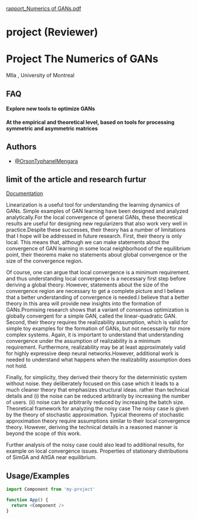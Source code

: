 [rapport_Numerics of GANs.pdf](https://github.com/OrsonTyphanel93/Hacker-/files/8283059/rapport_Numerics.of.GANs.pdf)
# project (Reviewer)


# Project The Numerics of GANs

MIla , University of Montreal 


## FAQ

#### Explore new tools to optimize GANs 



#### At the empirical and theoretical level, based on tools for processing symmetric and asymmetric matrices 




## Authors

- [@OrsonTyphanelMengara](https://sway.office.com/DXfaOXg0DKNLKyJx?ref=Link)


## limit of the article and research furtur

[Documentation](https://linktodocumentation)

Linearization is a useful tool for understanding the learning dynamics of GANs. Simple examples of GAN learning have been designed and analyzed analytically.For the local convergence of general GANs, these theoretical results are useful for designing new regularizers that also work very well in practice.Despite these successes, their theory has a number of limitations that I hope will be addressed in future research.
First, their theory is only local. This means that, although we can make statements about the
convergence of GAN learning in some local neighborhood of the equilibrium point, their
theorems make no statements about global convergence or the size of the convergence region.


 Of course, one can argue that local convergence is a minimum requirement.
and thus understanding local convergence is a necessary first step before deriving a global theory.
 However, statements about the size of the convergence region are necessary to get a complete picture and I believe that a better understanding of convergence is needed.I believe that a better theory in this area will provide new insights into the formation of GANs.Promising research shows that a variant of consensus optimization is globally convergent for a simple GAN, called the linear-quadratic GAN. Second, their theory requires the realizability assumption, which is valid for simple toy examples for the formation of GANs, but not necessarily for more complex systems. Again, it is important to understand that understanding convergence under the assumption of realizability is a minimum requirement. Furthermore, realizability may be at least approximately valid for highly expressive deep neural networks.However, additional work is needed to understand
what happens when the realizability assumption does not hold. 


Finally, for simplicity, they derived their theory for the deterministic system without noise. they deliberately focused on this case which it leads to a much cleaner theory that emphasizes structural ideas. rather than technical details and (i) the noise can be reduced arbitrarily by increasing the number of users. (ii) noise can be arbitrarily reduced by increasing the batch size. Theoretical framework for analyzing the noisy case The noisy case is given by the theory of stochastic approximation.
Typical theorems of stochastic approximation theory require assumptions similar to their local convergence theory.
 However, deriving the technical details in a reasoned manner is beyond the scope of this work.


 Further analysis of the noisy case could also lead to additional results, for example on local convergence issues.
Properties of stationary distributions of SimGA and AltGA near equilibrium.



## Usage/Examples

```javascript
import Component from 'my-project'

function App() {
  return <Component />
}
```



